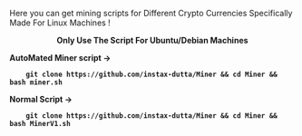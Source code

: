 
Here you can get mining scripts for Different Crypto Currencies Specifically Made For Linux Machines !
<center>
  <b>Only Use The Script For Ubuntu/Debian Machines<b>
</center>

AutoMated Miner script ->
```
    git clone https://github.com/instax-dutta/Miner && cd Miner && bash miner.sh
```
Normal Script ->
```
    git clone https://github.com/instax-dutta/Miner && cd Miner && bash MinerV1.sh
```
    
